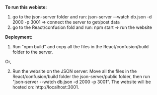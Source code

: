 **To run this webiste:**

1. go to the json-server folder and run: json-server --watch db.json -d 2000 -p 3001
	=> connect the server to get/post data
2. go to the React/confusion fold and run: npm start
	=> run the website


**Deployment:**

1. Run "npm build" and copy all the files in the React/confusion/build folder to the server.

Or,

2. Run the website on the JSON server: Move all the files in the React/confusion/build folder the json-server/public folder, then run "json-server --watch db.json -d 2000 -p 3001". The website will be hosted on: http://localhost:3001.